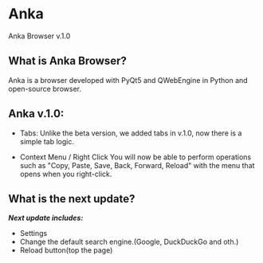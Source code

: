 # Anka

Anka Browser v.1.0

## What is Anka Browser?

Anka is a browser developed with PyQt5 and QWebEngine in Python and open-source browser.

## Anka v.1.0:

- Tabs:
Unlike the beta version, we added tabs in v.1.0, now there is a simple tab logic.

- Context Menu / Right Click
You will now be able to perform operations such as "Copy, Paste, Save, Back, Forward, Reload" with the menu that opens when you right-click.

## What is the next update?
***Next update includes:***

- Settings
- Change the default search engine.(Google, DuckDuckGo and oth.)
- Reload button(top the page)
